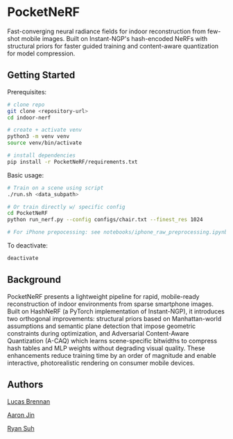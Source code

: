 # PocketNeRF

Fast-converging neural radiance fields for indoor reconstruction from few-shot mobile images. Built on Instant-NGP's hash-encoded NeRFs with structural priors for faster guided training and content-aware quantization for model compression.

## Getting Started

Prerequisites:

```bash
# clone repo
git clone <repository-url>
cd indoor-nerf

# create + activate venv
python3 -m venv venv
source venv/bin/activate

# install dependencies
pip install -r PocketNeRF/requirements.txt
```

Basic usage:

```bash
# Train on a scene using script
./run.sh <data_subpath>

# Or train directly w/ specific config
cd PocketNeRF
python run_nerf.py --config configs/chair.txt --finest_res 1024

# For iPhone prepocessing: see notebooks/iphone_raw_preprocessing.ipynb
```

To deactivate:

```bash
deactivate
```

## Background

PocketNeRF presents a lightweight pipeline for rapid, mobile-ready reconstruction of indoor environments from sparse smartphone images. Built on HashNeRF (a PyTorch implementation of Instant-NGP), it introduces two orthogonal improvements: structural priors based on Manhattan-world assumptions and semantic plane detection that impose geometric constraints during optimization, and Adversarial Content-Aware Quantization (A-CAQ) which learns scene-specific bitwidths to compress hash tables and MLP weights without degrading visual quality. These enhancements reduce training time by an order of magnitude and enable interactive, photorealistic rendering on consumer mobile devices.

## Authors

[Lucas Brennan](mailto:leba@stanford.edu)

[Aaron Jin](https://github.com/aaronkjin)

[Ryan Suh](https://github.com/ryanjsuh)
